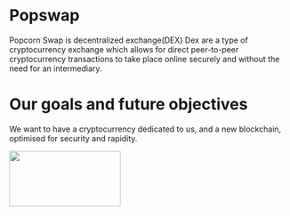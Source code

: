 # Popswap

Popcorn Swap is decentralized exchange(DEX) 
Dex are a type of cryptocurrency exchange which allows for direct peer-to-peer cryptocurrency transactions to take place online securely and without the need for an intermediary.

# Our goals and future objectives

We want to have a cryptocurrency dedicated to us, and a new blockchain, optimised for security and rapidity.

[<img src="https://cdn.cloudflare.steamstatic.com/steamcommunity/public/images/clans/40136929/ec29dadf15db1421b9984cc1234b28314f448a34.png"  height="100" width="200"/>](https://discord.gg/qmcJsEftZAn)
